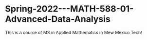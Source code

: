 # Spring-2022---MATH-588-01-Advanced-Data-Analysis
This is a course of MS in Applied Mathematics in Mew Mexico Tech!

